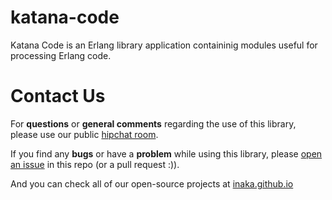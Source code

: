 # katana-code

Katana Code is an Erlang library application containinig modules useful for processing Erlang code.

# Contact Us

For **questions** or **general comments** regarding the use of this library,
please use our public [hipchat room](https://inaka.net/hipchat).

If you find any **bugs** or have a **problem** while using this library, please
[open an issue](https://github.com/inaka/katana-code/issues/new) in this repo
(or a pull request :)).

And you can check all of our open-source projects at
[inaka.github.io](http://inaka.github.io)

